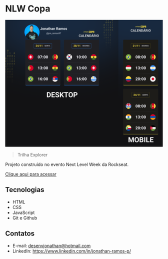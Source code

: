 # NLW Copa 

![preview](./.github/preview.png)

> Trilha Explorer

Projeto construído no evento Next Level Week da Rockseat.

[Clique aqui para acessar](https://desenvjonathan.github.io/nlw-copa/)

## Tecnologias

- HTML
- CSS
- JavaScript
- Git e Github

## Contatos

- E-mail: desenvjonathan@hotmail.com
- LinkedIn: https://www.linkedin.com/in/jonathan-ramos-p/